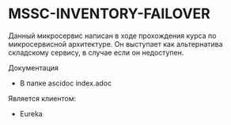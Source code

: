 # MSSC-INVENTORY-FAILOVER

Данный микросервис написан в ходе прохождения курса по микросервисной архитектуре.
Он выступает как альтернатива складскому сервису, в случае если он недоступен.

Документация
- В папке ascidoc index.adoc

Является клиентом:
- Eureka